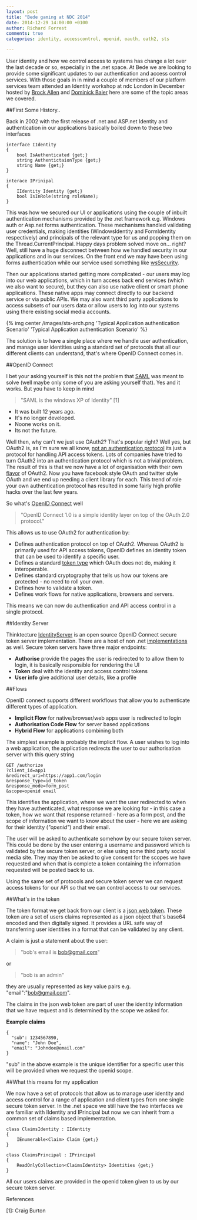 ```yaml
---
layout: post
title: "Bede gaming at NDC 2014"
date: 2014-12-29 14:00:00 +0100
author: Richard Forrest
comments: true
categories: identity, accesscontrol, openid, oauth, oath2, sts 

---
```


User identity and how we control access to systems has change a lot over the last decade or so, especially in the .net space.   At Bede we are looking to provide some significant updates to our authentication and access control services.  With those goals in in mind a couple of members of our platform services team attended an Identity workshop at ndc London in December hosted by [Brock Allen](http://brockallen.com/) and [Dominick Baier](http://leastprivilege.com/) here are some of the topic areas we covered.

<!-- more -->
##First Some History.. 

Back in 2002 with the first release of .net and ASP.net Identity and authentication in our applications basically boiled down to these two interfaces

    interface IIdentity
	{
    	bool IsAuthenticated {get;}
		string AuthentictaionType {get;}
		string Name {get;}
	}

	interace IPrinipal
	{
		IIdentity Identity {get;}
		bool IsInRole(string roleName);
	}   

This was how we secured our UI or applications using the couple of inbuilt authentication mechanisms provided by the .net framework e.g. Windows auth or Asp.net forms authentication.  These mechanisms handled validating user credentials, making identities (WindowsIdentity and FormIdentity respectively) and principals of the relevant type for us and popping them on the Thread.CurrentPrincipal.  Happy days problem solved move on... right? Well, still have a huge disconnect between how we handled security in our applications and in our services.  On the front end we may have been using forms authentication while our service used something like [wsSecurity](http://en.wikipedia.org/wiki/WS-Security). 

Then our applications started getting more complicated - our users may log into our web applications, which in turn access back end services (which we also want to secure), but they can also use native client or smart phone applications.  These native apps may connect directly to our backend service or via public APIs.  We may also want third party applications to access subsets of our users data or allow users to log into our systems using there existing social media accounts.

{% img center /images/sts-arch.png 'Typical Application authentication Scenario' 'Typical Application authentication Scenario' %}

The solution is to have a single place where we handle user authentication, and manage user identities using a standard set of protocols that all our different clients can understand, that's where OpenID Connect comes in.  
 
##OpenID Connect

I bet your asking yourself is this not the problem that [SAML](http://saml.xml.org/) was meant to solve (well maybe only some of you are asking yourself that). Yes and it works.  But you have to keep in mind

> "SAML is the windows XP of Identity" \[1\]

* It was built 12 years ago.
* It's no longer developed.
* Noone works on it.
* Its not the future.

Well then, why can't we just use OAuth2? That's popular right?  Well yes, but OAuth2 is, as I'm sure we all know, [not an authentication protocol](http://oauth.net/articles/authentication/) its just a protocol for handling API access tokens. Lots of companies have tried to turn OAuth2 into an authentication protocol which is not a trivial problem.  The result of this is that we now have a lot of organisation with their own [flavor](https://oauth.io/providers) of OAuth2.  Now you have facebook style OAuth and twitter style OAuth and we end up needing a client library for each. This trend of role your own authentication protocol has resulted in some fairly high profile hacks over the last few years.

So what's [OpenID Connect](http://openid.net/connect/) well

>"OpenID Connect 1.0 is a simple identity layer on top of the OAuth 2.0 protocol."

This allows us to use OAuth2 for authentication by:

* Defines authentication protocol on top of OAuth2. Whereas OAuth2 is primarily used for API access tokens, OpenID defines an identity token that can be used to identify a specific user.  
* Defines a standard [token type](http://self-issued.info/docs/draft-ietf-oauth-json-web-token.html) which OAuth does not do, making it interoperable.
* Defines standard cryptography that tells us how our tokens are protected - no need to roll your own.
* Defines how to validate a token.
* Defines work flows for native applications, browsers and servers.

This means we can now do authentication and API access control in a single protocol.

##Identity Server

Thinktecture [IdentityServer](https://github.com/thinktecture/Thinktecture.IdentityServer.v3) is an open source OpenID Connect secure token server implementation. There are a host of non .net [implementations](http://openid.net/developers/libraries/) as well. Secure token servers have three major endpoints: 

* **Authorise** provide the pages the user is redirected to to allow them to login, it is basically responsible for rendering the UI
* **Token** deal with the identity and access control tokens
* **User info** give additional user details, like a profile 

##Flows

OpenID connect supports different workflows that allow you to authenticate different types of application.

* **Implicit Flow** for native/browser/web apps user is redirected to login   
* **Authorisation Code Flow** for server based applications
* **Hybrid Flow** for applications combining both

The simplest example is probably the implicit flow.  A user wishes to log into a web application, the application redirects the user to our authorisation server with this query string

	GET /authorize
	?client_id=app1
	&redirect_uri=https://app1.com/login
	&response_type=id_token
	&response_mode=form_post
	&scope=openid email

This identifies the application, where we want the user redirected to when they have authenticated, what response we are looking for - in this case a token, how we want that response returned - here as a form post, and the scope of information we want to know about the user - here we are asking for their identity (*"openid"*) and their email. 

The user will be asked to authenticate somehow by our secure token server.  This could be done by the user entering a username and password which is validated by the secure token server, or else using some third party social media site.  They may then be asked to give consent for the scopes we have requested and when that is complete a token containing the information requested will be posted back to us. 

Using the same set of protocols and secure token server we can request access tokens for our API so that we can control access to our services. 

##What's in the token

The token format we get back from our client is a [json web token](http://jwt.io/).  These token are a set of users claims represented as a json object that's base64 encoded and then digitally signed. It provides a URL safe way of transferring user identities in a format that can be validated by any client. 

A claim is just a statement about the user:

> "bob's email is bob@gmail.com" 

or

> "bob is an admin" 
 
they are usually represented as key value pairs e.g. "email":"bob@gmail.com".

The claims in the json web token are part of user the identity information that we have request and is determined by the scope we asked for.

**Example claims**

	{
	  "sub": 1234567890,
	  "name": "John Doe",
	  "email": "Johndoe@email.com"	  
	}

"sub" in the above example is the unique identifier for a specific user this will be provided when we request the openid scope. 

##What this means for my application

We now have a set of protocols that allow us to manage user identity and access control for a range of application and client types from one single secure token server.  In the .net space we still have the two interfaces we are familiar with IIdentity and IPrincipal but now we can inherit from a common set of claims based implementation.

	class ClaimsIdentity : IIdentity
	{
		IEnumerable<Claim> Claim {get;}
	}

	class ClaimsPrincipal : IPrincipal
	{
		ReadOnlyCollection<ClaimsIdentity> Identities {get;}
	}   

All our users claims are provided in the openid token given to us by our secure token server.      

References

\[1\]: Craig Burton 
